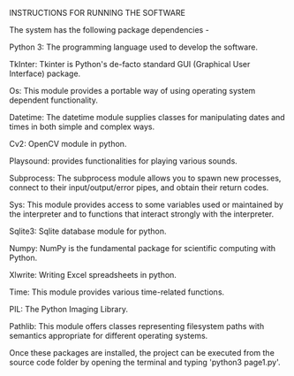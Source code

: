 INSTRUCTIONS FOR RUNNING THE SOFTWARE

The system has the following package dependencies -

Python 3: The programming language used to develop the software.

TkInter: Tkinter is Python's de-facto standard GUI (Graphical User Interface) package.

Os: This module provides a portable way of using operating system dependent functionality.

Datetime: The datetime module supplies classes for manipulating dates and times in both simple and complex ways. 

Cv2: OpenCV module in python.

Playsound: provides functionalities for playing various sounds.

Subprocess: The subprocess module allows you to spawn new processes, connect to their input/output/error pipes, and obtain their return codes.

Sys: This module provides access to some variables used or maintained by the interpreter and to functions that interact strongly with the interpreter.

Sqlite3: Sqlite database module for python.

Numpy: NumPy is the fundamental package for scientific computing with Python.

Xlwrite: Writing Excel spreadsheets in python.

Time: This module provides various time-related functions.

PIL: The Python Imaging Library.

Pathlib: This module offers classes representing filesystem paths with semantics appropriate for different operating systems.

Once these packages are installed, the project can be executed from the source code folder by opening the terminal and typing 'python3 page1.py'.
